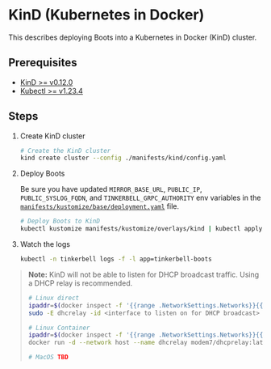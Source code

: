 # KinD (Kubernetes in Docker)

This describes deploying Boots into a Kubernetes in Docker (KinD) cluster.

## Prerequisites

- [KinD >= v0.12.0](https://kind.sigs.k8s.io/docs/user/quick-start#installation)
- [Kubectl >= v1.23.4](https://www.downloadkubernetes.com/)

## Steps

1. Create KinD cluster

   ```bash
   # Create the KinD cluster
   kind create cluster --config ./manifests/kind/config.yaml
   ```

2. Deploy Boots

   Be sure you have updated `MIRROR_BASE_URL`, `PUBLIC_IP`, `PUBLIC_SYSLOG_FQDN`, and `TINKERBELL_GRPC_AUTHORITY` env variables in the [`manifests/kustomize/base/deployment.yaml`](../../manifests/kustomize/base/deployment.yaml) file.

   ```bash
   # Deploy Boots to KinD
   kubectl kustomize manifests/kustomize/overlays/kind | kubectl apply -f -
   ```

3. Watch the logs

   ```bash
   kubectl -n tinkerbell logs -f -l app=tinkerbell-boots
   ```

> **Note:** KinD will not be able to listen for DHCP broadcast traffic. Using a DHCP relay is recommended.
>
> ```bash
> # Linux direct
> ipaddr=$(docker inspect -f '{{range .NetworkSettings.Networks}}{{.IPAddress}}{{end}}' kind-control-plane)
> sudo -E dhcrelay -id <interface to listen on for DHCP broadcast>  -iu $(ip -o route get ${ipaddr} | cut -d" " -f3) -d ${ipaddr}
>
> # Linux Container
> ipaddr=$(docker inspect -f '{{range .NetworkSettings.Networks}}{{.IPAddress}}{{end}}' kind-control-plane)
> docker run -d --network host --name dhcrelay modem7/dhcprelay:latest -id <interface to listen on for DHCP broadcast>  -iu $(ip -o route get ${ipaddr} | cut -d" " -f3) -d ${ipaddr}
>
> # MacOS TBD
> ```
